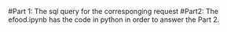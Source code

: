 #Part 1:
The sql query for the corresponging request
#Part2: The efood.ipynb has the code in python in order to answer the Part 2. 
